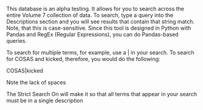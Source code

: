 This database is an alpha testing. It allows for you to search across the entire Volume 7 collection of data. To search, type a query into the Descriptions section and you will see results that contain that string match. Note, that this is case-sensitive. Since this tool is designed in Python with Pandas and RegEx (Regular Expressions), you can do Pandas-based queries.

To search for multiple terms, for example, use a | in your search. To search for COSAS and kicked, therefore, you would do the following:

COSAS|kicked

Note the lack of spaces

The Strict Search On will make it so that all terms that appear in your search must be in a single description
